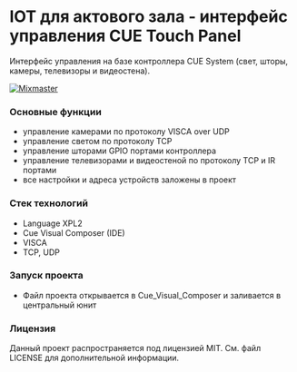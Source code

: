 # IOT для актового зала - интерфейс управления CUE Touch Panel

Интерфейс управления на базе контроллера CUE System (свет, шторы, камеры, телевизоры и видеостена).

[![Mixmaster](https://img.shields.io/badge/Developed%20by-mixmaster-blue?style=for-the-badge)](https://github.com/mixma5ter)

### Основные функции
- управление камерами по протоколу VISCA over UDP
- управление светом по протоколу TCP
- управление шторами GPIO портами контроллера
- управление телевизорами и видеостеной по протоколу TCP и IR портами
- все настройки и адреса устройств заложены в проект

### Стек технологий
* Language XPL2
* Cue Visual Composer (IDE)
* VISCA
* TCP, UDP

### Запуск проекта
- Файл проекта открывается в Cue_Visual_Composer и заливается в центральный юнит

### Лицензия
Данный проект распространяется под лицензией MIT. См. файл LICENSE для дополнительной информации.
